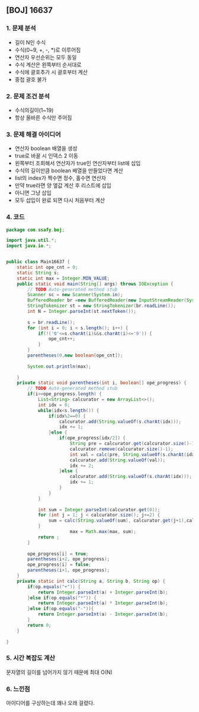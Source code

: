 ## [BOJ] 16637

### 1. 문제 분석 
- 길이 N인 수식
- 수식(0~9, +, -, *)로 이루어짐
- 연산자 우선순위는 모두 동일
- 수식 계산은 왼쪽부터 순서대로
- 수식에 괄호추가 시 괄호부터 계산
- 중첩 괄호 불가

### 2. 문제 조건 분석
- 수식의길이(1~19)
- 항상 올바른 수식만 주어짐
### 3. 문제 해결 아이디어
- 연산자 boolean 배열을 생성
- true로 바꿀 시 인덱스 2 이동
- 왼쪽부터 조회해서 연산자가 true인 연산자부터 list에 삽입
- 수식의 길이만큼 boolean 배열을 만들었다면 계산
- list의 index가 짝수면 정수, 홀수면 연산자
- 만약 true라면 양 옆값 계산 후 리스트에 삽입
- 아니면 그냥 삽입
- 모두 삽입이 완료 되면 다시 처음부터 계산
### 4. 코드 
```java
package com.ssafy.boj;

import java.util.*;
import java.io.*;


public class Main16637 {
	static int ope_cnt = 0;
	static String s;
	static int max = Integer.MIN_VALUE;
	public static void main(String[] args) throws IOException {
		// TODO Auto-generated method stub
		Scanner sc = new Scanner(System.in);
		BufferedReader br =new BufferedReader(new InputStreamReader(System.in));
		StringTokenizer st = new StringTokenizer(br.readLine());
		int N = Integer.parseInt(st.nextToken());
		
		s = br.readLine();
		for (int i = 0; i < s.length(); i++) {
			if(!('0'<=s.charAt(i)&&s.charAt(i)<='9')) {
				ope_cnt++;
			}
		}
		parentheses(0,new boolean[ope_cnt]);
		
		System.out.println(max);
		
	}
	private static void parentheses(int i, boolean[] ope_progress) {
		// TODO Auto-generated method stub
		if(i>=ope_progress.length) {
			List<String> calcurator = new ArrayList<>();
			int idx = 0;
			while(idx<s.length()) {
				if(idx%2==0) {
					calcurator.add(String.valueOf(s.charAt(idx)));
					idx += 1;
				}else {
					if(ope_progress[idx/2]) {
						String pre = calcurator.get(calcurator.size()-1);
						calcurator.remove(calcurator.size()-1);
						int val = calc(pre, String.valueOf(s.charAt(idx+1)), String.valueOf(s.charAt(idx)));
						calcurator.add(String.valueOf(val));
						idx += 2;
					}else {
						calcurator.add(String.valueOf(s.charAt(idx)));
						idx += 1;
					}
				}
			}
			
			int sum = Integer.parseInt(calcurator.get(0));
			for (int j = 1; j < calcurator.size(); j+=2) {
				sum = calc(String.valueOf(sum), calcurator.get(j+1),calcurator.get(j));
			}
						max = Math.max(max, sum);
			return ; 
		}
		
		ope_progress[i] = true;
		parentheses(i+2, ope_progress);
		ope_progress[i] = false;
		parentheses(i+1, ope_progress);
	}
	private static int calc(String a, String b, String op) {
		if(op.equals("+")) {
			return Integer.parseInt(a) + Integer.parseInt(b);
		}else if(op.equals("*")) {
			return Integer.parseInt(a) * Integer.parseInt(b);
		}else if(op.equals("-")){
			return Integer.parseInt(a) - Integer.parseInt(b);
		}
		return 0;
	}
	
}

```

### 5. 시간 복잡도 계산
문자열의 길이를 넘어가지 않기 때문에
최대 O(N)

### 6. 느낀점
아이디어를 구상하는데 꽤나 오래 걸렸다.